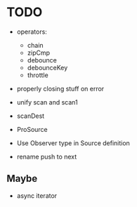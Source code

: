 # TODO

- operators:

  - chain
  - zipCmp
  - debounce
  - debounceKey
  - throttle

- properly closing stuff on error

- unify scan and scan1
- scanDest

- ProSource

- Use Observer type in Source definition

- rename push to next

## Maybe

- async iterator
